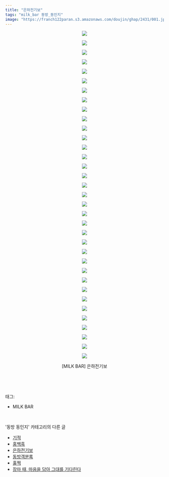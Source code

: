 ```yaml
---
title: "은하전기보"
tags: "milk_bar 동방_동인지"
image: "https://franch122paran.s3.amazonaws.com/doujin/ghap/2431/001.jpg"
---
```

<div class="article">
<p style="text-align: center; clear: none; float: none;"><img src="{{ site.imgserver7 }}/ghap/2431/001.jpg"/></p>
<p style="text-align: center; clear: none; float: none;"><img src="{{ site.imgserver7 }}/ghap/2431/002.jpg"/></p>
<p style="text-align: center; clear: none; float: none;"><img src="{{ site.imgserver7 }}/ghap/2431/003.jpg"/></p>
<p style="text-align: center; clear: none; float: none;"><img src="{{ site.imgserver7 }}/ghap/2431/004.jpg"/></p>
<p style="text-align: center; clear: none; float: none;"><img src="{{ site.imgserver7 }}/ghap/2431/005.jpg"/></p>
<p style="text-align: center; clear: none; float: none;"><img src="{{ site.imgserver7 }}/ghap/2431/006.jpg"/></p>
<p style="text-align: center; clear: none; float: none;"><img src="{{ site.imgserver7 }}/ghap/2431/007.jpg"/></p>
<p style="text-align: center; clear: none; float: none;"><img src="{{ site.imgserver7 }}/ghap/2431/008.jpg"/></p>
<p style="text-align: center; clear: none; float: none;"><img src="{{ site.imgserver7 }}/ghap/2431/009.jpg"/></p>
<p style="text-align: center; clear: none; float: none;"><img src="{{ site.imgserver7 }}/ghap/2431/010.jpg"/></p>
<p style="text-align: center; clear: none; float: none;"><img src="{{ site.imgserver7 }}/ghap/2431/011.jpg"/></p>
<p style="text-align: center; clear: none; float: none;"><img src="{{ site.imgserver7 }}/ghap/2431/012.jpg"/></p>
<p style="text-align: center; clear: none; float: none;"><img src="{{ site.imgserver7 }}/ghap/2431/013.jpg"/></p>
<p style="text-align: center; clear: none; float: none;"><img src="{{ site.imgserver7 }}/ghap/2431/014.jpg"/></p>
<p style="text-align: center; clear: none; float: none;"><img src="{{ site.imgserver7 }}/ghap/2431/015.jpg"/></p>
<p style="text-align: center; clear: none; float: none;"><img src="{{ site.imgserver7 }}/ghap/2431/016.jpg"/></p>
<p style="text-align: center; clear: none; float: none;"><img src="{{ site.imgserver7 }}/ghap/2431/017.jpg"/></p>
<p style="text-align: center; clear: none; float: none;"><img src="{{ site.imgserver7 }}/ghap/2431/018.jpg"/></p>
<p style="text-align: center; clear: none; float: none;"><img src="{{ site.imgserver7 }}/ghap/2431/019.jpg"/></p>
<p style="text-align: center; clear: none; float: none;"><img src="{{ site.imgserver7 }}/ghap/2431/020.jpg"/></p>
<p style="text-align: center; clear: none; float: none;"><img src="{{ site.imgserver7 }}/ghap/2431/021.jpg"/></p>
<p style="text-align: center; clear: none; float: none;"><img src="{{ site.imgserver7 }}/ghap/2431/022.jpg"/></p>
<p style="text-align: center; clear: none; float: none;"><img src="{{ site.imgserver7 }}/ghap/2431/023.jpg"/></p>
<p style="text-align: center; clear: none; float: none;"><img src="{{ site.imgserver7 }}/ghap/2431/024.jpg"/></p>
<p style="text-align: center; clear: none; float: none;"><img src="{{ site.imgserver7 }}/ghap/2431/025.jpg"/></p>
<p style="text-align: center; clear: none; float: none;"><img src="{{ site.imgserver7 }}/ghap/2431/026.jpg"/></p>
<p style="text-align: center; clear: none; float: none;"><img src="{{ site.imgserver7 }}/ghap/2431/027.jpg"/></p>
<p style="text-align: center; clear: none; float: none;"><img src="{{ site.imgserver7 }}/ghap/2431/028.jpg"/></p>
<p style="text-align: center; clear: none; float: none;"><img src="{{ site.imgserver7 }}/ghap/2431/029.jpg"/></p>
<p style="text-align: center; clear: none; float: none;"><img src="{{ site.imgserver7 }}/ghap/2431/030.jpg"/></p>
<p style="text-align: center; clear: none; float: none;"><img src="{{ site.imgserver7 }}/ghap/2431/031.jpg"/></p>
<p style="text-align: center; clear: none; float: none;"><img src="{{ site.imgserver7 }}/ghap/2431/032.jpg"/></p>
<p style="text-align: center; clear: none; float: none;"><img src="{{ site.imgserver7 }}/ghap/2431/033.jpg"/></p>
<p style="text-align: center; clear: none; float: none;"><img src="{{ site.imgserver7 }}/ghap/2431/034.jpg"/></p>
<p style="text-align: center; clear: none; float: none;"><img src="{{ site.imgserver7 }}/ghap/2431/035.jpg"/></p>
<p style="text-align: center; clear: none; float: none;">[MILK BAR] 은하전기보</p>
<p><br/></p>
</div><br/>
<div class="tagTrail">
<p>태그: </p>
<ul>
<li>MILK BAR</li>
</ul>
</div><br/>
<div class="another">
<p>'동방 동인지' 카테고리의 다른 글</p>
<ul>
<li><a href="/ghap_2433">기적</a></li>
<li><a href="/ghap_2432">홍백흑</a></li>
<li><a href="/ghap_2431">은하전기보</a></li>
<li><a href="/ghap_2430">동방객분록</a></li>
<li><a href="/ghap_2429">훌쩍</a></li>
<li><a href="/ghap_2428">장마 때, 마음을 담아 그대를 기다린다</a></li>
</ul>
</div><br/>
<div class="cb_module cb_fluid">
<div class="cb_wrt cb_profile">
</div><!-- commentList close -->
</div><br/>
